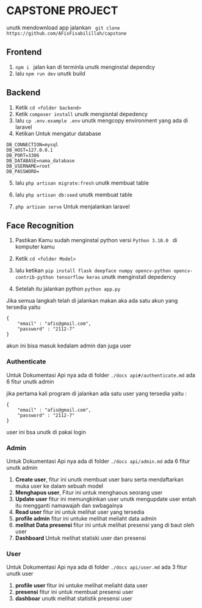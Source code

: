 # CAPSTONE PROJECT
unutk mendownload app jalankan ``` git clone https://github.com/AFisFisabilillah/capstone```
## Frontend 
1. ``` npm i  ``` jalan kan di terminla  unutk menginstal dependcy
2. lalu ``` npm run dev ``` unutk build
   
## Backend 
1. Ketik ```cd <folder backend>```
2. Ketik ```composer install``` unutk mengisntal depedency
3. lalu ```cp .env.example .env``` unutk mengcopy environment yang ada di laravel
4. Ketikan  Untuk mengatur database
``` 
DB_CONNECTION=mysql
DB_HOST=127.0.0.1
DB_PORT=3306
DB_DATABASE=nama_database
DB_USERNAME=root
DB_PASSWORD= 
```

5. lalu ```php artisan migrate:fresh``` unutk membuat table
6. lalu ```php artisan db:seed``` unutk membuat table

7. ``` php artisan serve ``` Untuk menjalankan laravel

## Face Recognition 

1. Pastikan Kamu sudah menginstal python versi ``` Python 3.10.0  ``` di komputer kamu 

2. Ketik ```cd <folder Model>```

3. lalu ketikan ```pip install flask deepface numpy opencv-python opencv-contrib-python tensorflow keras``` unutk menginstall depedency

4. Setelah itu jalankan python ``` python app.py ```


Jika semua langkah  telah di jalankan makan aka ada satu akun yang tersedia yaitu
```
{
    "email" : "afis@gmail.com",
    "password" : "2112-7"
}
```
akun ini bisa masuk kedalam admin dan juga user

### Authenticate 
Untuk Dokumentasi Api nya ada di folder ```./docs api#/authenticate.md```
ada 6 fitur unutk admin 

jika pertama kali program di jalankan ada satu user yang tersedia yaitu : 
```
{
    "email" : "afis@gmail.com",
    "password" : "2112-7"
}
```
user ini bsa unutk di pakai login 
### Admin 
Untuk Dokumentasi Api nya ada di folder ```./docs api/admin.md```
ada 6 fitur unutk admin 

1. **Create user**, fitur ini unutk membuat user baru serta mendaftarkan muka user ke dalam sebuah model
2. __Menghapus user__, Fitur ini untuk menghaous seorang user
3. __Update user__ fitur ini memungkinkan user unutk mengupdate user entah itu mengganti namawajah dan swbagainya
4. __Read user__ fitur ini untuk melihat user yang tersedia
5. __profile admin__ fitur ini untuke melihat meliaht data admin
6. __melihat Data presensi__ fitur ini untuk melihat presensi yang di baut oleh user
7. **Dashboard** Untuk melihat statiski user dan presensi

### User 
Untuk Dokumentasi Api nya ada di folder ```./docs api/user.md```
ada 3 fitur unutk user 

1. __profile user__ fitur ini untuke melihat meliaht data user
2. __presensi__ fitur ini untuk membuat presensi user
3. __dashboar__ unutk melihat statistik presensi user


